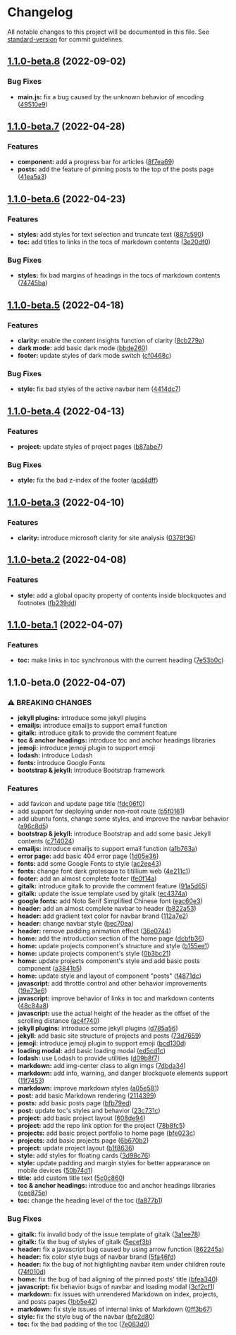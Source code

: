 # Changelog

All notable changes to this project will be documented in this file. See [standard-version](https://github.com/conventional-changelog/standard-version) for commit guidelines.

## [1.1.0-beta.8](https://github.com/Hyperzsb/natalia-theme/compare/v1.1.0-beta.7...v1.1.0-beta.8) (2022-09-02)


### Bug Fixes

* **main.js:** fix a bug caused by the unknown behavior of encoding ([49510e9](https://github.com/Hyperzsb/natalia-theme/commit/49510e91d84058180606d53e4907a1d933061e6e))

## [1.1.0-beta.7](https://github.com/Hyperzsb/natalia-theme/compare/v1.1.0-beta.6...v1.1.0-beta.7) (2022-04-28)


### Features

* **component:** add a progress bar for articles ([8f7ea69](https://github.com/Hyperzsb/natalia-theme/commit/8f7ea69f101396d0e5d44f754b91a4199c19ba82))
* **posts:** add the feature of pinning posts to the top of the posts page ([41ea5a3](https://github.com/Hyperzsb/natalia-theme/commit/41ea5a3355edcf470febbe644dce9a3e8b56ae00))

## [1.1.0-beta.6](https://github.com/Hyperzsb/natalia-theme/compare/v1.1.0-beta.5...v1.1.0-beta.6) (2022-04-23)


### Features

* **styles:** add styles for text selection and truncate text ([887c590](https://github.com/Hyperzsb/natalia-theme/commit/887c5904b61f184cc2dc100a6d66a024ca0468e0))
* **toc:** add titles to links in the tocs of markdown contents ([3e20df0](https://github.com/Hyperzsb/natalia-theme/commit/3e20df012cdb7521bddeb566f5cfca07d6d3af69))


### Bug Fixes

* **styles:** fix bad margins of headings in the tocs of markdown contents ([74745ba](https://github.com/Hyperzsb/natalia-theme/commit/74745ba8ab30f9417c62c1931bfe0325b38762ff))

## [1.1.0-beta.5](https://github.com/Hyperzsb/natalia-theme/compare/v1.1.0-beta.4...v1.1.0-beta.5) (2022-04-18)


### Features

* **clarity:** enable the content insights function of clarity ([8cb279a](https://github.com/Hyperzsb/natalia-theme/commit/8cb279a01f1b8220941809640fd5a836bc9d2e4b))
* **dark mode:** add basic dark mode ([bbde260](https://github.com/Hyperzsb/natalia-theme/commit/bbde260bd211da5f43e3ae8de61cb984061308ca))
* **footer:** update styles of dark mode switch ([cf0468c](https://github.com/Hyperzsb/natalia-theme/commit/cf0468c19128e56285ff96289d07a22073cd9bd8))


### Bug Fixes

* **style:** fix bad styles of the active navbar item ([4414dc7](https://github.com/Hyperzsb/natalia-theme/commit/4414dc7ac1c9f443346154aa8fe00c55b0bb4813))

## [1.1.0-beta.4](https://github.com/Hyperzsb/natalia-theme/compare/v1.1.0-beta.3...v1.1.0-beta.4) (2022-04-13)


### Features

* **project:** update styles of project pages ([b87abe7](https://github.com/Hyperzsb/natalia-theme/commit/b87abe720b981223e4565e9c7e05be632485b3e9))


### Bug Fixes

* **style:** fix the bad z-index of the footer ([acd4dff](https://github.com/Hyperzsb/natalia-theme/commit/acd4dffcd33f961e3b152f475acaed959eb3403a))

## [1.1.0-beta.3](https://github.com/Hyperzsb/natalia-theme/compare/v1.1.0-beta.2...v1.1.0-beta.3) (2022-04-10)


### Features

* **clarity:** introduce microsoft clarity for site  analysis ([0378f36](https://github.com/Hyperzsb/natalia-theme/commit/0378f36fc72640b524ced3a43a61ed668e7ac9e8))

## [1.1.0-beta.2](https://github.com/Hyperzsb/natalia-theme/compare/v1.1.0-beta.1...v1.1.0-beta.2) (2022-04-08)


### Features

* **style:** add a global opacity property of contents inside blockquotes and footnotes ([fb239dd](https://github.com/Hyperzsb/natalia-theme/commit/fb239dd7af959dac3220e29d9164a0fe77665f59))

## [1.1.0-beta.1](https://github.com/Hyperzsb/natalia-theme/compare/v1.1.0-beta.0...v1.1.0-beta.1) (2022-04-07)


### Features

* **toc:** make links in toc synchronous with the current heading ([7e53b0c](https://github.com/Hyperzsb/natalia-theme/commit/7e53b0cccd621b7e476bbbc849e973ac62a72912))

## 1.1.0-beta.0 (2022-04-07)


### ⚠ BREAKING CHANGES

* **jekyll plugins:** introduce some jekyll plugins
* **emailjs:** introduce emailjs to support email function
* **gitalk:** introduce gitalk to provide the comment feature
* **toc & anchor headings:** introduce toc and anchor headings libraries
* **jemoji:** introduce jemoji plugin to support emoji
* **lodash:** introduce Lodash
* **fonts:** introduce Google Fonts
* **bootstrap & jekyll:** introduce Bootstrap framework

### Features

* add favicon and update page title ([fdc06f0](https://github.com/Hyperzsb/natalia-theme/commit/fdc06f0e601c4115ed67bf9b81f4ce95d58ff6c9))
* add support for deploying under non-root route ([b5f0161](https://github.com/Hyperzsb/natalia-theme/commit/b5f016193c3a3e15a662238c5875352e10609d80))
* add ubuntu fonts, change some styles, and improve the navbar behavior ([a96c8d5](https://github.com/Hyperzsb/natalia-theme/commit/a96c8d5aa6e84a4be96ad294c3859bc5c34ec461))
* **bootstrap & jekyll:** introduce Bootstrap and add some basic Jekyll contents ([c714024](https://github.com/Hyperzsb/natalia-theme/commit/c71402431c9bd3379824cdd6092750375cd36f3b))
* **emailjs:** introduce emailjs to support email function ([a1b763a](https://github.com/Hyperzsb/natalia-theme/commit/a1b763a056500bc3ef9899bab3879b806c0114d9))
* **error page:** add basic 404 error page ([1d05e36](https://github.com/Hyperzsb/natalia-theme/commit/1d05e36678e6188605759074444374db72d85483))
* **fonts:** add some Google Fonts to style ([ac2ee43](https://github.com/Hyperzsb/natalia-theme/commit/ac2ee434b2723cb4f8bf1bd49ef9c70569d0a632))
* **fonts:** change font dark grotesque to titillium web ([4e211c1](https://github.com/Hyperzsb/natalia-theme/commit/4e211c1a537368d1e989c8b81c7ccd1a20909aaf))
* **footer:** add an almost complete footer ([fe0f14a](https://github.com/Hyperzsb/natalia-theme/commit/fe0f14aa46a40b37e9ccf24cb7fcc6f732633d23))
* **gitalk:** introduce gitalk to provide the comment feature ([91a5d65](https://github.com/Hyperzsb/natalia-theme/commit/91a5d65f87969d862b84a253a1944fc82054da52))
* **gitalk:** update the issue template used by gitalk ([ec4374a](https://github.com/Hyperzsb/natalia-theme/commit/ec4374a85be32313d93e29b6709cc8fa0bab5a1f))
* **google fonts:** add Noto Serif Simplified Chinese font ([eac60e3](https://github.com/Hyperzsb/natalia-theme/commit/eac60e34482dcf33b2b0c1de13137e3af4174f5d))
* **header:** add an almost complete navbar to header ([b822a53](https://github.com/Hyperzsb/natalia-theme/commit/b822a533a866479756283a4c9c7b22e71bf0dc82))
* **header:** add gradient text color for navbar brand ([112a7e2](https://github.com/Hyperzsb/natalia-theme/commit/112a7e2b0e0328fe645006147faa88a2ad81cd35))
* **header:** change navbar style ([bec70ea](https://github.com/Hyperzsb/natalia-theme/commit/bec70ea6a31973c4ffd8b10ecf0253bba23beb15))
* **header:** remove padding animation effect ([36e0744](https://github.com/Hyperzsb/natalia-theme/commit/36e0744e67f94c74c9a78ebf37b56d09270d21ae))
* **home:** add the introduction section of the home page ([dcbfb36](https://github.com/Hyperzsb/natalia-theme/commit/dcbfb3654d78b5d73a7582949897468da7a30fa5))
* **home:** update projects component's structure and style ([b155ee1](https://github.com/Hyperzsb/natalia-theme/commit/b155ee1fac3942bc566370c09794e96765d7c81d))
* **home:** update projects component's style ([0b3bc21](https://github.com/Hyperzsb/natalia-theme/commit/0b3bc2186aacd92d7494c6d133d93eeb8da98579))
* **home:** update projects component's style and add basic posts component ([a3841b5](https://github.com/Hyperzsb/natalia-theme/commit/a3841b5b3dac9fbaba941892b3187b59b06e88c3))
* **home:** update style and layout of component "posts" ([f4871dc](https://github.com/Hyperzsb/natalia-theme/commit/f4871dc00be597c67ad1a6323dbed7556244317a))
* **javascript:** add throttle control and other behavior improvements ([19e73e6](https://github.com/Hyperzsb/natalia-theme/commit/19e73e6553c849135e916396228cfb21c110a004))
* **javascript:** improve behavior of links in toc and markdown contents ([48c84a8](https://github.com/Hyperzsb/natalia-theme/commit/48c84a81f76c40660b87dc48f67748a7d7effbce))
* **javascript:** use the actual height of the header as the offset of the scrolling distance ([ac4f740](https://github.com/Hyperzsb/natalia-theme/commit/ac4f7408475cad71b9bd002efb15cad28699f72b))
* **jekyll plugins:** introduce some jekyll plugins ([d785a56](https://github.com/Hyperzsb/natalia-theme/commit/d785a565f86b81abf256da53ca4ff8d857551831))
* **jekyll:** add basic site structure of projects and posts ([73d7659](https://github.com/Hyperzsb/natalia-theme/commit/73d7659d976f6d41b332d8fddce78e2a401f51c3))
* **jemoji:** introduce jemoji plugin to support emoji ([bcd130d](https://github.com/Hyperzsb/natalia-theme/commit/bcd130db80e448a3ec9fafec4514fd5ae01d9a06))
* **loading modal:** add basic loading modal ([ed5cd1c](https://github.com/Hyperzsb/natalia-theme/commit/ed5cd1c48a5b7bda33ed782249c2035ee957415c))
* **lodash:** use Lodash to provide utilities ([d09b8f7](https://github.com/Hyperzsb/natalia-theme/commit/d09b8f7ca00d0df88cc70268a191102c86987191))
* **markdown:** add img-center class to align imgs ([7dbda34](https://github.com/Hyperzsb/natalia-theme/commit/7dbda34becca9ef3fa284850a4acc1012ef78b3c))
* **markdown:** add info, warning, and danger blockquote elements support ([11f7453](https://github.com/Hyperzsb/natalia-theme/commit/11f745384d6364588ee5cb19bd2c8cbb312ed0bb))
* **markdown:** improve markdown styles ([a05e581](https://github.com/Hyperzsb/natalia-theme/commit/a05e5819ad7647bbc9e31292f2489a244cb33f54))
* **post:** add basic Markdown rendering ([2114399](https://github.com/Hyperzsb/natalia-theme/commit/21143994ca03f5a0f5e8701cc529f12bebb274f8))
* **posts:** add basic posts page ([bfb79ed](https://github.com/Hyperzsb/natalia-theme/commit/bfb79ed4edf1e895b0028f61137a9ebdf7569454))
* **post:** update toc's styles and behavior ([23c731c](https://github.com/Hyperzsb/natalia-theme/commit/23c731c5fa666bbaf8f30afd7ad00f9364bf1049))
* **project:** add basic project layout ([608de94](https://github.com/Hyperzsb/natalia-theme/commit/608de94344dbc3f924ed4ee4fdbc191497018e19))
* **project:** add the repo link option for the project ([78b8fc5](https://github.com/Hyperzsb/natalia-theme/commit/78b8fc5bc28583731419367124192b7211155efe))
* **projects:** add basic project portfolio to home page ([bfe023c](https://github.com/Hyperzsb/natalia-theme/commit/bfe023c56508a08fd38e48326063aba445db3152))
* **projects:** add basic projects page ([6b670b2](https://github.com/Hyperzsb/natalia-theme/commit/6b670b2351b8645efa6eed8579820deba66c94c3))
* **project:** update project layout ([b1f8636](https://github.com/Hyperzsb/natalia-theme/commit/b1f86368d16e3af9b2926140d0079f62adad7ce8))
* **style:** add styles for floating cards ([3d98c76](https://github.com/Hyperzsb/natalia-theme/commit/3d98c76a7091cb2f43d8d18be83017f352fe8853))
* **style:** update padding and margin styles for better appearance on mobile devices ([50b74d1](https://github.com/Hyperzsb/natalia-theme/commit/50b74d1b595f96c9ae9adba687be7ed21817d30c))
* **title:** add custom title text ([5c0c860](https://github.com/Hyperzsb/natalia-theme/commit/5c0c8604f5c5dcd48807d78efe6d3c023ffa0531))
* **toc & anchor headings:** introduce toc and anchor headings libraries ([cee875e](https://github.com/Hyperzsb/natalia-theme/commit/cee875e599824e252993d3ea80f35690ab08e6b5))
* **toc:** change the heading level of the toc ([fa877b1](https://github.com/Hyperzsb/natalia-theme/commit/fa877b101e1e54735b3777ccb0cf6359a3ba51b5))


### Bug Fixes

* **gitalk:** fix invalid body of the issue template of gitalk ([3a1ee78](https://github.com/Hyperzsb/natalia-theme/commit/3a1ee783494bce73c25f5f2c65946a90e595babb))
* **gitalk:** fix the bug of styles of gitalk ([5ecef3b](https://github.com/Hyperzsb/natalia-theme/commit/5ecef3bf0b65f8056c119a8a147a0330273fdeb2))
* **header:** fix a javascript bug caused by using arrow function ([862245a](https://github.com/Hyperzsb/natalia-theme/commit/862245a0f37bb3fbfd9d254f321c56d9c85cebdb))
* **header:** fix color style bugs of navbar brand ([5fa46fd](https://github.com/Hyperzsb/natalia-theme/commit/5fa46fdf92ed4b9a4c33fa9a4d4c14f2814281a4))
* **header:** fix the bug of not highlighting navbar item under children route ([74f010d](https://github.com/Hyperzsb/natalia-theme/commit/74f010d4f4d0eec2ab3eb83955096642896a7693))
* **home:** fix the bug of bad aligning of the pinned posts' title ([bfea340](https://github.com/Hyperzsb/natalia-theme/commit/bfea340dd01847b9522ad9b216e34c109afd7cea))
* **javascript:** fix behavior bugs of navbar and loading modal ([3cf2cf1](https://github.com/Hyperzsb/natalia-theme/commit/3cf2cf1d89ac9a6ca68c35b5a6e6b4dbcda71422))
* **markdown:** fix issues with unrendered Markdown on index, projects, and posts pages ([1bb5e42](https://github.com/Hyperzsb/natalia-theme/commit/1bb5e426f53902b35fb529f52c300356cdb92a27))
* **markdown:** fix style issues of internal links of Markdown ([0ff3b67](https://github.com/Hyperzsb/natalia-theme/commit/0ff3b67b9a3ef609576da0c35839bba1c39ee5a1))
* **style:** fix the style bug of the navbar ([bfe2d80](https://github.com/Hyperzsb/natalia-theme/commit/bfe2d8088393a7d5f8e410b45a44812689bf0693))
* **toc:** fix the bad padding of the toc ([7e083d0](https://github.com/Hyperzsb/natalia-theme/commit/7e083d0acf956971dad8cdf60ed684f0574a2c5c))
